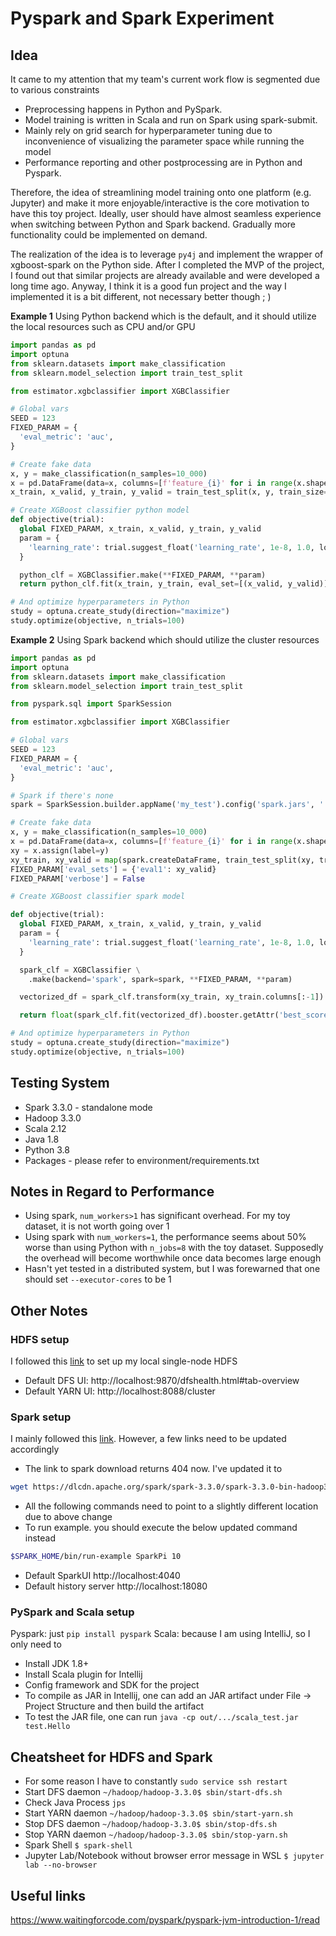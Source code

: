 # Pyspark and Spark Experiment

## Idea
It came to my attention that my team's current work flow is segmented due to various constraints
* Preprocessing happens in Python and PySpark.
* Model training is written in Scala and run on Spark using spark-submit.
* Mainly rely on grid search for hyperparameter tuning due to inconvenience of visualizing the parameter space while 
  running the model
* Performance reporting and other postprocessing are in Python and Pyspark.
 
Therefore, the idea of streamlining model training onto one platform (e.g. Jupyter) and make it more 
enjoyable/interactive is the core motivation to have this toy project. Ideally, user should have almost seamless 
experience when switching between Python and Spark backend. Gradually more functionality could be implemented on demand.

The realization of the idea is to leverage `py4j` and implement the wrapper of xgboost-spark on the Python side. 
After I completed the MVP of the project, I found out that similar projects are already available and were developed 
a long time ago. Anyway, I think it is a good fun project and the way I implemented it is a bit different, not 
necessary better though ; ) 

**Example 1** Using Python backend which is the default, and it should utilize the local resources such as CPU 
and/or GPU
```python
import pandas as pd
import optuna
from sklearn.datasets import make_classification
from sklearn.model_selection import train_test_split

from estimator.xgbclassifier import XGBClassifier

# Global vars
SEED = 123
FIXED_PARAM = {
  'eval_metric': 'auc',
}

# Create fake data
x, y = make_classification(n_samples=10_000)
x = pd.DataFrame(data=x, columns=[f'feature_{i}' for i in range(x.shape[1])])
x_train, x_valid, y_train, y_valid = train_test_split(x, y, train_size=0.7, random_state=SEED)

# Create XGBoost classifier python model
def objective(trial):
  global FIXED_PARAM, x_train, x_valid, y_train, y_valid
  param = {
    'learning_rate': trial.suggest_float('learning_rate', 1e-8, 1.0, log=True)
  }

  python_clf = XGBClassifier.make(**FIXED_PARAM, **param)
  return python_clf.fit(x_train, y_train, eval_set=[(x_valid, y_valid)], verbose=False).best_score

# And optimize hyperparameters in Python
study = optuna.create_study(direction="maximize")
study.optimize(objective, n_trials=100)
``` 
**Example 2** Using Spark backend which should utilize the cluster resources
```python
import pandas as pd
import optuna
from sklearn.datasets import make_classification
from sklearn.model_selection import train_test_split

from pyspark.sql import SparkSession

from estimator.xgbclassifier import XGBClassifier

# Global vars
SEED = 123
FIXED_PARAM = {
  'eval_metric': 'auc',
}

# Spark if there's none
spark = SparkSession.builder.appName('my_test').config('spark.jars', '../jar/scala-util.jar,../jar/xgboost4j_2.12-1.6.1.jar,../jar/xgboost4j-spark_2.12-1.6.1.jar').getOrCreate()

# Create fake data
x, y = make_classification(n_samples=10_000)
x = pd.DataFrame(data=x, columns=[f'feature_{i}' for i in range(x.shape[1])])
xy = x.assign(label=y)
xy_train, xy_valid = map(spark.createDataFrame, train_test_split(xy, train_size=0.7, random_state=SEED))
FIXED_PARAM['eval_sets'] = {'eval1': xy_valid}
FIXED_PARAM['verbose'] = False

# Create XGBoost classifier spark model

def objective(trial):
  global FIXED_PARAM, x_train, x_valid, y_train, y_valid
  param = {
    'learning_rate': trial.suggest_float('learning_rate', 1e-8, 1.0, log=True)
  }

  spark_clf = XGBClassifier \
    .make(backend='spark', spark=spark, **FIXED_PARAM, **param)

  vectorized_df = spark_clf.transform(xy_train, xy_train.columns[:-1])

  return float(spark_clf.fit(vectorized_df).booster.getAttr('best_score'))

# And optimize hyperparameters in Python
study = optuna.create_study(direction="maximize")
study.optimize(objective, n_trials=100)

``` 
## Testing System
* Spark 3.3.0 - standalone mode
* Hadoop 3.3.0
* Scala 2.12
* Java 1.8
* Python 3.8
* Packages - please refer to environment/requirements.txt
## Notes in Regard to Performance
* Using spark, `num_workers>1` has significant overhead. For my toy dataset, it is not worth going over 1
* Using spark with `num_workers=1`, the performance seems about 50% worse than using Python with `n_jobs=8` with the 
  toy dataset. Supposedly the overhead will become worthwhile once data becomes large enough
* Hasn't yet tested in a distributed system, but I was forewarned that one should set `--executor-cores` to be 1 


## Other Notes
### HDFS setup
I followed this [link](https://kontext.tech/article/445/install-hadoop-330-on-windows-10-using-wsl) to set up my local single-node HDFS
* Default DFS UI: http://localhost:9870/dfshealth.html#tab-overview
* Default YARN UI: http://localhost:8088/cluster
### Spark setup
I mainly followed this [link](https://kontext.tech/article/560/apache-spark-301-installation-on-linux-guide). However, a few links need to be updated accordingly
* The link to spark download returns 404 now. I've updated it to
```bash
wget https://dlcdn.apache.org/spark/spark-3.3.0/spark-3.3.0-bin-hadoop3.tgz
```
* All the following commands need to point to a slightly different location due to above change
* To run example. you should execute the below updated command instead
```bash
$SPARK_HOME/bin/run-example SparkPi 10
```
* Default SparkUI http://localhost:4040
* Default history server http://localhost:18080
### PySpark and Scala setup
Pyspark: just `pip install pyspark`
Scala: because I am using IntelliJ, so I only need to 
* Install JDK 1.8+
* Install Scala plugin for Intellij
* Config framework and SDK for the project
* To compile as JAR in Intellij, one can add an JAR artifact under File -> Project Structure and then build the 
  artifact
* To test the JAR file, one can run `java -cp out/.../scala_test.jar test.Hello`
## Cheatsheet for HDFS and Spark
* For some reason I have to constantly `sudo service ssh restart`
* Start DFS daemon `~/hadoop/hadoop-3.3.0$ sbin/start-dfs.sh`
* Check Java Process `jps`
* Start YARN daemon `~/hadoop/hadoop-3.3.0$ sbin/start-yarn.sh`
* Stop DFS daemon `~/hadoop/hadoop-3.3.0$ sbin/stop-dfs.sh`
* Stop YARN daemon `~/hadoop/hadoop-3.3.0$ sbin/stop-yarn.sh`
* Spark Shell `$ spark-shell`
* Jupyter Lab/Notebook without browser error message in WSL `$ jupyter lab --no-browser`
## Useful links
https://www.waitingforcode.com/pyspark/pyspark-jvm-introduction-1/read
